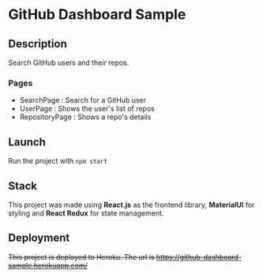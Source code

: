 # GitHub Dashboard Sample

## Description

Search GitHub users and their repos.

### Pages

- SearchPage : Search for a GitHub user
- UserPage : Shows the user's list of repos
- RepositoryPage : Shows a repo's details

## Launch

Run the project with `npm start`

## Stack

This project was made using **React.js** as the frontend library, **MaterialUI** for styling and **React Redux** for state management.

## Deployment

<del>This project is deployed to Heroku. The url is https://github-dashboard-sample.herokuapp.com/</del>
